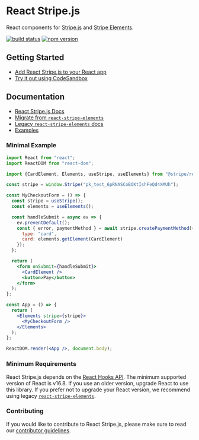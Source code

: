 # React Stripe.js

React components for [Stripe.js](https://stripe.com/docs/stripe-js) and
[Stripe Elements](https://stripe.com/docs/elements).

[![build status](https://img.shields.io/travis/stripe/react-stripe/master.svg?style=flat-square)](https://travis-ci.org/stripe/react-stripe)
[![npm version](https://img.shields.io/npm/v/@stripe/react-stripe-js.svg?style=flat-square)](https://www.npmjs.com/package/@stripe/react-stripe-js)

## Getting Started

- [Add React Stripe.js to your React app](https://stripe.com/docs/stripe-js/react#setup)
- [Try it out using CodeSandbox](https://codesandbox.io/s/react-stripe-official-q1loc?fontsize=14&hidenavigation=1&theme=dark)

## Documentation

- [React Stripe.js Docs](https://stripe.com/docs/stripe-js/react)
- [Migrate from `react-stripe-elements`](docs/migrating.md)
- [Legacy `react-stripe-elements` docs](https://github.com/stripe/react-stripe-elements/#react-stripe-elements)
- [Examples](examples)

### Minimal Example

```jsx
import React from "react";
import ReactDOM from "react-dom";

import {CardElement, Elements, useStripe, useElements} from "@stripe/react-stripe-js";

const stripe = window.Stripe("pk_test_6pRNASCoBOKtIshFeQd4XMUh");

const MyCheckoutForm = () => {
  const stripe = useStripe();
  const elements = useElements();

  const handleSubmit = async ev => {
    ev.preventDefault();
    const { error, paymentMethod } = await stripe.createPaymentMethod({
      type: "card",
      card: elements.getElement(CardElement)
    });
  };

  return (
    <form onSubmit={handleSubmit}>
      <CardElement />
      <button>Pay</button>
    </form>
  );
};

const App = () => {
  return (
    <Elements stripe={stripe}>
      <MyCheckoutForm />
    </Elements>
  );
};

ReactDOM.render(<App />, document.body);
```

### Minimum Requirements

React Stripe.js depends on the
[React Hooks API](https://reactjs.org/docs/hooks-intro.html). The minimum
supported version of React is v16.8. If you use an older version, upgrade React
to use this library. If you prefer not to upgrade your React version, we
recommend using legacy
[`react-stripe-elements`](https://github.com/stripe/react-stripe-elements).

### Contributing

If you would like to contribute to React Stripe.js, please make sure to read our
[contributor guidelines](CONTRIBUTING.md).

